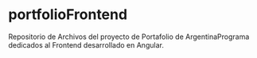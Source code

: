 # portfolioFrontend
Repositorio de Archivos del proyecto de Portafolio de ArgentinaPrograma dedicados al Frontend desarrollado en Angular.

